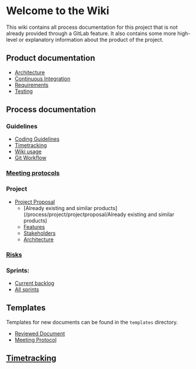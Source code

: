 # Welcome to the Wiki

This wiki contains all process documentation for this project that is not already provided through a GitLab feature. It also contains some more high-level or explanatory information about the product of the project.

## Product documentation
 - [Architecture](/product/architecture/Architecture)
 - [Continuous Integration](/product/ci/Continuous-Integration)
 - [Requirements](/product/requirements/List-of-Requirements) 
 - [Testing](/product/testing/Testing)

## Process documentation

### Guidelines
 - [Coding Guidelines](/process/guidelines/Coding-Guidelines)
 - [Timetracking](/process/guidelines/Timetracking)
 - [Wiki usage](/process/guidelines/Documentation-in-the-Wiki)
 - [Git Workflow](/process/guidelines/Git-Workflow)

### [Meeting protocols](/process/meetings/List-of-Meetings)

### Project
 - [Project Proposal](/process/project/Project-Proposal)
    - [Already existing and similar products](/process/project/projectproposal/Already existing and similar products)
    - [Features](/process/project/projectproposal/features)
    - [Stakeholders](/process/project/projectproposal/Stakeholders)
    - [Architecture](/process/project/projectproposal/Architecture)
### [Risks](/process/risks/Risks)

### Sprints:
 - [Current backlog](/process/sprints/1/Backlog)
 - [All sprints](/process/sprints/List-of-Sprints)

## Templates
Templates for new documents can be found in the `templates` directory.
 - [Reviewed Document](/templates/Reviewed-Document)
 - [Meeting Protocol](/templates/YYYY-MM-DD-Meeting)

## [Timetracking](/Timetracking)

